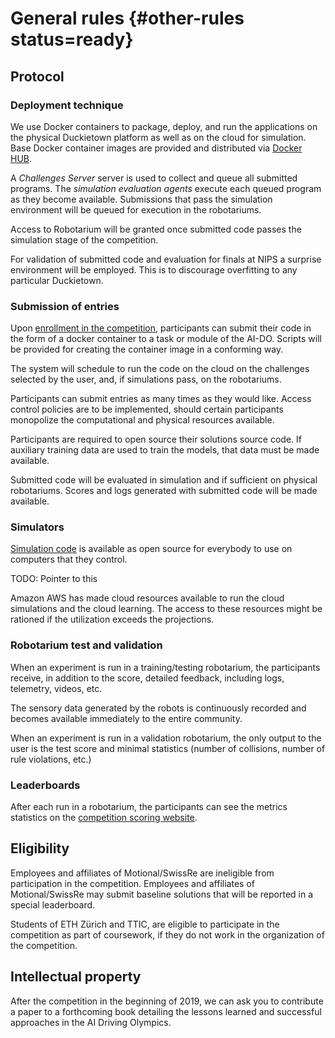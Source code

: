 # General rules {#other-rules status=ready}  


## Protocol

### Deployment technique

We use Docker containers to package, deploy, and run the applications on the physical Duckietown platform as well as on the cloud for simulation. Base Docker container images are provided and distributed via [Docker HUB][dockerhub].

[dockerhub]: https://hub.docker.com/r/duckietown/

A *Challenges Server* server is used to collect and queue all submitted programs. The *simulation evaluation agents* execute each queued program as they become available. Submissions that pass the simulation environment will be queued for execution in the robotariums.

<!-- <div figure-id="fig:dockerflow">
\input{dockerflow.tex}
<figcaption>Submission, Deployment, and Execution Flow
</figcaption>
</div> -->

Access to Robotarium will be granted once submitted code passes the simulation stage of the competition.


For validation of submitted code and evaluation for finals at NIPS a surprise environment will be employed. This is to discourage overfitting to any particular Duckietown.


### Submission of entries

Upon [enrollment in the competition](https://www.duckietown.org/research/ai-driving-olympics/get-started), participants can submit their code in the form of a docker container to a task or module of the AI-DO. Scripts will be provided for creating the container image in a conforming way.

The system will schedule to run the code on the cloud on the challenges selected by the user, and, if simulations pass, on the robotariums.

Participants can submit entries as many times as they would like. Access control policies are to be implemented, should certain participants monopolize the computational and physical resources available.

Participants are required to open source their solutions source code. If auxiliary training data are used to train the models, that data must be made available.

Submitted code will be evaluated in simulation and if sufficient on physical robotariums. Scores and logs generated with submitted code will be made available.


### Simulators

[Simulation code](https://github.com/duckietown/gym-duckietown/) is available as open source for everybody to use on computers that they control.

TODO: Pointer to this

Amazon AWS has made cloud resources available to run the cloud simulations and the cloud learning. The access to these resources might be rationed if the utilization exceeds the projections.

### Robotarium test and validation

<!-- If there are $n$ robotariums available, $n-1$ robotariums can be used for training and testing, while 1 robotarium is used for validation. -->

When an experiment is run in a training/testing robotarium, the participants receive, in addition to the score, detailed feedback, including logs, telemetry, videos, etc.

The sensory data generated by the robots is continuously recorded and becomes available immediately to the entire community.

When an experiment is run in a validation robotarium, the only output to the user is the test score and minimal statistics (number of collisions, number of rule violations, etc.)

### Leaderboards

After each run in a robotarium, the participants can see the metrics statistics on the [competition scoring website](https://challenges.duckietown.org).


## Eligibility

Employees and affiliates of Motional/SwissRe are ineligible from participation in the competition. Employees and affiliates of Motional/SwissRe may submit baseline solutions that will be reported in a special leaderboard.

Students of ETH Zürich and TTIC, are eligible to participate in the competition as part of coursework, if they do not work in the organization of the competition.

## Intellectual property

After the competition in the beginning of 2019, we can ask you to contribute a paper to a forthcoming book detailing the lessons learned and successful approaches in the AI Driving Olympics.
